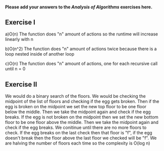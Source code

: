 #### Please add your answers to the ***Analysis of  Algorithms*** exercises here.

## Exercise I

a)O(n) The function does "n" amount of actions so the runtime will increase linearly with n


b)O(n^2) The function does "n" amount of actions twice because there is a loop nested inside of another loop


c)O(n) The function does "n" amount of actions, one for each recursive call until n = 0

## Exercise II
We would do a binary search of the floors. We would be checking the midpoint of the list of floors and checking if 
the egg gets broken. Then if the egg is broken on the midpoint we set the new top floor to be one floor below the
middle. Then we take the midpoint again and check if the egg breaks. If the egg is not broken on the midpoint then
we set the new bottom floor to be one floor above the middle. Then we take the midpoint again and check if the egg
breaks. We conitinue until there are no more floors to check. If the egg breaks on the last check then that floor is 
"f", if the egg doesn't break then the floor above the last floor we checked will be "f". We are halving the number
of floors each time so the complexity is O(log n)

